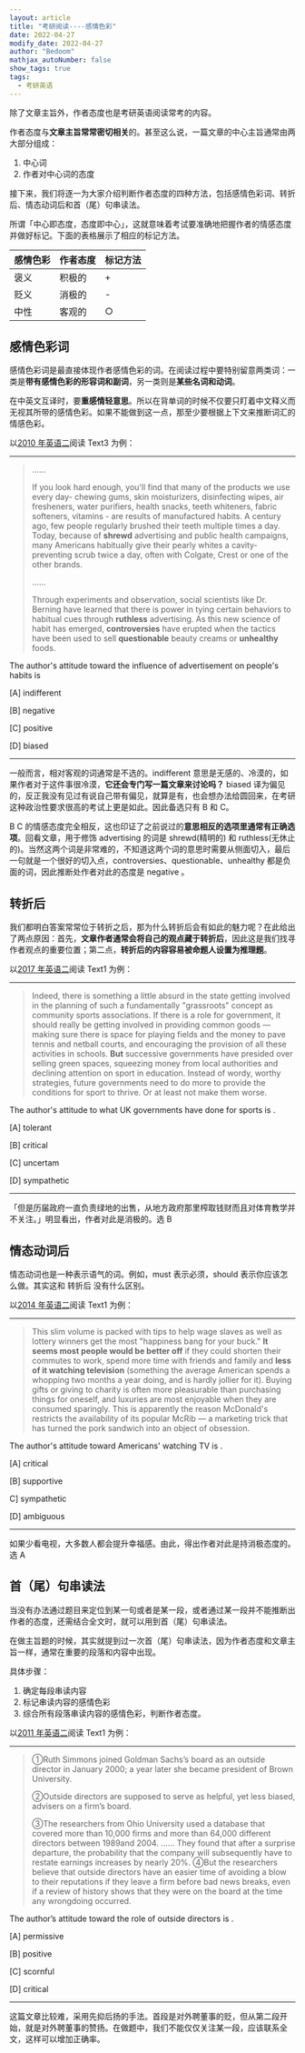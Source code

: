 ```yaml
---
layout: article
title: "考研阅读----感情色彩"
date: 2022-04-27
modify_date: 2022-04-27
author: "Bedoom"
mathjax_autoNumber: false
show_tags: true
tags: 
  - 考研英语
---
```


除了文章主旨外，作者态度也是考研英语阅读常考的内容。

作者态度与**文章主旨常常密切相关**的。甚至这么说，一篇文章的中心主旨通常由两大部分组成：

1. 中心词
2. 作者对中心词的态度

接下来，我们将逐一为大家介绍判断作者态度的四种方法，包括感情色彩词、转折后、情态动词后和首（尾）句串读法。

<!--more--->

所谓「中心即态度，态度即中心」，这就意味着考试要准确地把握作者的情感态度并做好标记。下面的表格展示了相应的标记方法。

| 感情色彩 | 作者态度 | 标记方法 |
| -------- | -------- | -------- |
| 褒义     | 积极的   | +        |
| 贬义     | 消极的   | -        |
| 中性     | 客观的   | ○        |

## 感情色彩词

感情色彩词是最直接体现作者感情色彩的词。在阅读过程中要特别留意两类词：一类是**带有感情色彩的形容词和副词**，另一类则是**某些名词和动词**。

在中英文互译时，要**重感情轻意思**。所以在背单词的时候不仅要只盯着中文释义而无视其所带的感情色彩。如果不能做到这一点，那至少要根据上下文来推断词汇的情感色彩。

以[2010 年英语二](https://zhenti.burningvocabulary.com/kaoyan/2010/02)阅读 Text3 为例：

****

> ......
>
> If you look hard enough, you'll find that many of the products we use every day\- chewing gums, skin moisturizers, disinfecting wipes, air fresheners, water purifiers, health snacks, teeth whiteners, fabric softeners, vitamins - are results of manufactured habits. A century ago, few people regularly brushed their teeth multiple times a day. Today, because of **shrewd** advertising and public health campaigns, many Americans habitually give their pearly whites a cavity-preventing scrub twice a day, often with Colgate, Crest or one of the other brands.
>
> ......
>
> Through experiments and observation, social scientists like Dr. Berning have learned that there is power in tying certain behaviors to habitual cues through **ruthless** advertising. As this new science of habit has emerged, **controversies** have erupted when the tactics have been used to sell **questionable** beauty creams or **unhealthy** foods.

The author's attitude toward the influence of advertisement on people's habits is

[A] indifferent

[B] negative

[C] positive

[D] biased

****

一般而言，相对客观的词通常是不选的。indifferent 意思是无感的、冷漠的，如果作者对于这件事很冷漠，**它还会专门写一篇文章来讨论吗？** biased 译为偏见的，反正我没有见过有说自己带有偏见，就算是有，也会想办法给圆回来，在考研这种政治性要求很高的考试上更是如此。因此备选只有 B 和 C。

B C 的情感态度完全相反，这也印证了之前说过的**意思相反的选项里通常有正确选项**。回看文章，用于修饰 advertising 的词是 shrewd(精明的) 和 ruthless(无休止的)。当然这两个词是非常难的，不知道这两个词的意思时需要从侧面切入，最后一句就是一个很好的切入点，controversies、questionable、unhealthy 都是负面的词，因此推断处作者对此的态度是 negative 。

## 转折后

我们都明白答案常常位于转折之后，那为什么转折后会有如此的魅力呢？在此给出了两点原因：首先，**文章作者通常会将自己的观点藏于转折后**，因此这是我们找寻作者观点的重要位置；第二点，**转折后的内容容易被命题人设置为推理题**。

以[2017 年英语二](https://zhenti.burningvocabulary.com/kaoyan/2017/02)阅读 Text1 为例：

****

> Indeed, there is something a little absurd in the state getting involved in the planning of such a fundamentally "grassroots" concept as community sports associations. If there is a role for government, it should really be getting involved in providing common goods — making sure there is space for playing fields and the money to pave tennis and netball courts, and encouraging the provision of all these activities in schools. **But** successive governments have presided over selling green spaces, squeezing money from local authorities and declining attention on sport in education. Instead of wordy, worthy strategies, future governments need to do more to provide the conditions for sport to thrive. Or at least not make them worse.

The author's attitude to what UK governments have done for sports is .

[A] tolerant

[B] critical

[C] uncertam

[D] sympathetic

****

「但是历届政府一直负责绿地的出售，从地方政府那里榨取钱财而且对体育教学并不关注。」明显看出，作者对此是消极的。选 B 

## 情态动词后

情态动词也是一种表示语气的词。例如，must 表示必须，should 表示你应该怎么做。其实这和 转折后 没有什么区别。

以[2014 年英语二](https://zhenti.burningvocabulary.com/kaoyan/2014/02)阅读 Text1 为例：

****

> This slim volume is packed with tips to help wage slaves as well as lottery winners get the most "happiness bang for your buck." **It seems most people would be better off** if they could shorten their commutes to work, spend more time with friends and family and **less of it watching television** (something the average American spends a whopping two months a year doing, and is hardly jollier for it). Buying gifts or giving to charity is often more pleasurable than purchasing things for oneself, and luxuries are most enjoyable when they are consumed sparingly. This is apparently the reason McDonald's restricts the availability of its popular McRib — a marketing trick that has turned the pork sandwich into an object of obsession.

The author's attitude toward Americans' watching TV is .

[A] critical

[B] supportive

C] sympathetic

[D] ambiguous

****

如果少看电视，大多数人都会提升幸福感。由此，得出作者对此是持消极态度的。选 A

## 首（尾）句串读法

当没有办法通过题目来定位到某一句或者是某一段，或者通过某一段并不能推断出作者的态度，还需结合全文时，就可以用到首（尾）句串读法。

在做主旨题的时候，其实就提到过一次首（尾）句串读法，因为作者态度和文章主旨一样，通常在重要的段落和内容中出现。

具体步骤：

1. 确定每段串读内容
2. 标记串读内容的感情色彩
3. 综合所有段落串读内容的感情色彩，判断作者态度。

以[2011 年英语二](https://zhenti.burningvocabulary.com/kaoyan/2011/02)阅读 Text1 为例：

****

> ①Ruth Simmons joined Goldman Sachs’s board as an outside director in January 2000; a year later she became president of Brown University. 
>
> ②Outside directors are supposed to serve as helpful, yet less biased, advisers on a firm’s board. 
>
> ③The researchers from Ohio University used a database that covered more than 10,000 firms and more than
> 64,000 different directors between 1989and 2004. ...... They found that after a surprise departure, the probability that the company will subsequently have to restate earnings increases by nearly 20%. 
> ④But the researchers believe that outside directors have an easier time of avoiding a blow to their reputations if they leave a firm before bad news breaks, even if a review of history shows that they were on the board at the time any wrongdoing occurred. 

The author’s attitude toward the role of outside directors is .

[A] permissive 

[B] positive 

[C] scornful 

[D] critical

****

这篇文章比较难，采用先抑后扬的手法。首段是对外聘董事的贬，但从第二段开始，就是对外聘董事的赞扬。在做题中，我们不能仅仅关注某一段，应该联系全文，这样可以增加正确率。